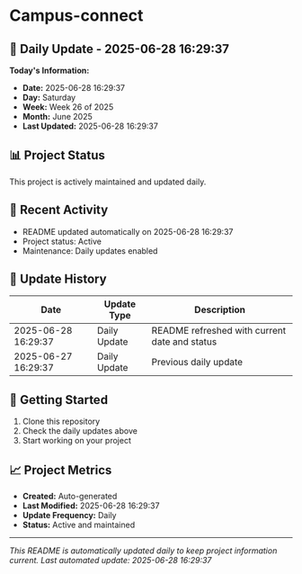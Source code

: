 # Campus-connect

## 📅 Daily Update - 2025-06-28 16:29:37

**Today's Information:**
- **Date:** 2025-06-28 16:29:37
- **Day:** Saturday
- **Week:** Week 26 of 2025
- **Month:** June 2025
- **Last Updated:** 2025-06-28 16:29:37

## 📊 Project Status

This project is actively maintained and updated daily.

## 🚀 Recent Activity

- README updated automatically on 2025-06-28 16:29:37
- Project status: Active
- Maintenance: Daily updates enabled

## 📝 Update History

| Date | Update Type | Description |
|------|-------------|-------------|
| 2025-06-28 16:29:37 | Daily Update | README refreshed with current date and status |
| 2025-06-27 16:29:37 | Daily Update | Previous daily update |

## 🔧 Getting Started

1. Clone this repository
2. Check the daily updates above
3. Start working on your project

## 📈 Project Metrics

- **Created:** Auto-generated
- **Last Modified:** 2025-06-28 16:29:37
- **Update Frequency:** Daily
- **Status:** Active and maintained

---

*This README is automatically updated daily to keep project information current.*
*Last automated update: 2025-06-28 16:29:37*
